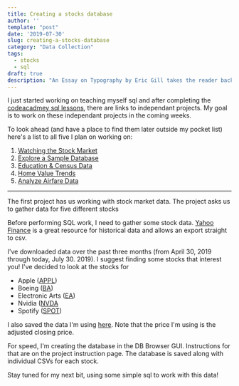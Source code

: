 ```yaml
---
title: Creating a stocks database
author: ''
template: "post"
date: '2019-07-30'
slug: creating-a-stocks-database
category: "Data Collection"
tags:
  - stocks
  - sql
draft: true
description: "An Essay on Typography by Eric Gill takes the reader back to the year 1930. The year when a conflict between two worlds came to its term. The machines of the industrial world finally took over the handicrafts."
---
```



I just started working on teaching myself sql and after completing the [codeacadmey sql lessons](https://www.codecademy.com/learn/learn-sql), there are links to independant projects. My goal is to work on these independant projects in the coming weeks.

To look ahead (and have a place to find them later outside my pocket list) here's a list to all five I plan on working on:

1. [Watching the Stock Market](https://discuss.codecademy.com/t/data-science-independent-project-1-watching-the-stock-market/419943)
2. [Explore a Sample Database](https://discuss.codecademy.com/t/data-science-independent-project-2-explore-a-sample-database/419945)
3. [Education & Census Data](https://discuss.codecademy.com/t/data-science-independent-project-3-education-census-data/419947)
4. [Home Value Trends](https://discuss.codecademy.com/t/data-science-independent-project-4-home-value-trends/419948)
5. [Analyze Airfare Data](https://discuss.codecademy.com/t/data-science-independent-project-5-analyze-airfare-data/419949)

***

The first project has us working with stock market data. The project asks us to gather data for five different stocks

Before performing SQL work, I need to gather some stock data. [Yahoo Finance](https://finance.yahoo.com/) is a great resource for historical data and allows an export straight to csv.

I've downloaded data over the past three months (from April 30, 2019 through today, July 30. 2019). I suggest finding some stocks that interest you! I've decided to look at the stocks for

* Apple ([APPL](https://finance.yahoo.com/quote/AAPL))
* Boeing ([BA](https://finance.yahoo.com/quote/BA))
* Electronic Arts ([EA](https://finance.yahoo.com/quote/EA))
* Nvidia ([NVDA](https://finance.yahoo.com/quote/NVDA)
* Spotify ([SPOT](https://finance.yahoo.com/quote/SPOT))

I also saved the data I'm using [here](https://github.com/chris-s-friedman/friedman_blog/tree/master/data/stocks). Note that the price I'm using is the adjusted closing price.

For speed, I'm creating the database in the DB Browser GUI. Instructions for that are on the project instruction page. The database is saved along with individual CSVs for each stock.

Stay tuned for my next bit, using some simple sql to work with this data!
